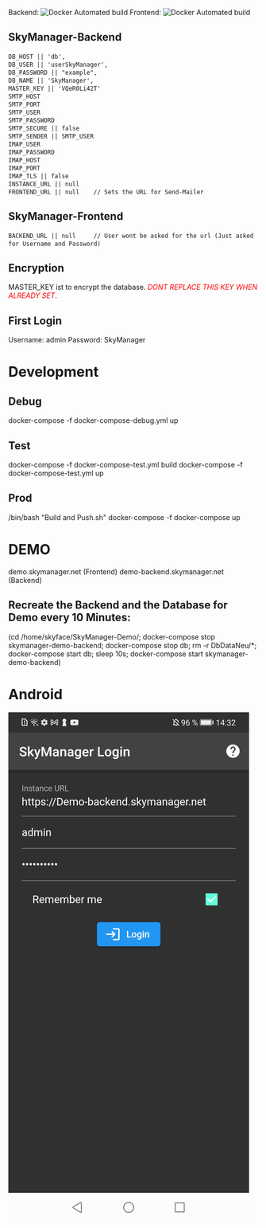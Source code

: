Backend:
![Docker Automated build](https://img.shields.io/docker/automated/skyface753/skymanager-backend)
Frontend:
![Docker Automated build](https://img.shields.io/docker/automated/skyface753/skymanager)
## SkyManager-Backend

    DB_HOST || 'db',
    DB_USER || 'userSkyManager',
    DB_PASSWORD || "example",
    DB_NAME || 'SkyManager',
    MASTER_KEY || 'VQeR0Li42T'
    SMTP_HOST 
    SMTP_PORT
    SMTP_USER
    SMTP_PASSWORD
    SMTP_SECURE || false
    SMTP_SENDER || SMTP_USER
    IMAP_USER
    IMAP_PASSWORD
    IMAP_HOST
    IMAP_PORT
    IMAP_TLS || false
    INSTANCE_URL || null
    FRONTEND_URL || null    // Sets the URL for Send-Mailer

## SkyManager-Frontend

    BACKEND_URL || null     // User wont be asked for the url (Just asked for Username and Password)

## Encryption
MASTER_KEY ist to encrypt the database. 
<span style="color:red">*DONT REPLACE THIS KEY WHEN ALREADY SET*</span>.

## First Login
Username:   admin
Password:   SkyManager


# Development
## Debug
docker-compose -f docker-compose-debug.yml up

## Test
docker-compose -f docker-compose-test.yml build
docker-compose -f docker-compose-test.yml up

## Prod
/bin/bash "Build and Push.sh"
docker-compose -f docker-compose up

# DEMO
demo.skymanager.net (Frontend)
demo-backend.skymanager.net (Backend)

## Recreate the Backend and the Database for Demo every 10 Minutes:
(cd /home/skyface/SkyManager-Demo/; docker-compose stop skymanager-demo-backend; docker-compose stop db; rm -r DbDataNeu/*; docker-compose start db; sleep 10s; docker-compose start skymanager-demo-backend)


# Android
![alt text](https://github.com/skyface753/SkyManager/blob/master/Images/Android-Screenshots/Login.jpg)
